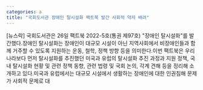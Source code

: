 ```yaml
---
categories: a
title: "국회도서관 장애인 탈시설화 팩트북 발간 사회적 약자 배려"
---
```

[뉴스락] 국회도서관은 26일 팩트북 2022-5호(통권 제97호) "장애인 탈시설화"를 발간했다.장애인 탈시설화는 장애인이 대규모 시설이 아닌 지역사회에서 비장애인들과 함께 거주할 수 있도록 지원하는 운동, 철학, 정책 방향 등을 의미한다.이번 팩트북은 우리나라보다 먼저 탈시설화를 추진했던 미국과 유럽의 탈시설화 추진 과정과 지원 정책, 국내 탈시설화 현황 및 관련 정책 동향, 관련 법령 및 국회 논의, 각계 견해 등을 정리해 소개하고 있다.미국과 유럽에서는 대규모 시설에서 생활하는 장애인에 대한 인권침해 문제가 사회적 문제로 대